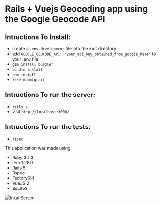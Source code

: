 # Rails + Vuejs Geocoding app using the Google Geocode API 

## Intructions To Install:
 * create a `.env.development` file into the root directory
 * add `GOOGLE_GEOCODE_API: 'your_api_key_obtained_from_google_here'` to your .env file
 * `gem install bundler`
 * `bundle install`
 * `npm install`
 * `rake db:migrate`
 
 ## Intructions To run the server:
 * `rails s`
 * visit `http://localhost:3000/`
 
 ## Intructions To run the tests:
  * `rspec`

This application was made using:


 * Ruby 2.3.3
 * rvm 1.28.0
 * Rails 5
 * Rspec
 * FactoryGirl
 * VueJS 2
 * SqLite3
 
 ![Inital Screen](https://s3.amazonaws.com/upload.screenshot.co/013142737b)

